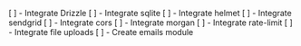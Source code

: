 [ ] - Integrate Drizzle
[ ] - Integrate sqlite
[ ] - Integrate helmet
[ ] - Integrate sendgrid
[ ] - Integrate cors
[ ] - Integrate morgan
[ ] - Integrate rate-limit
[ ] - Integrate file uploads
[ ] - Create emails module
